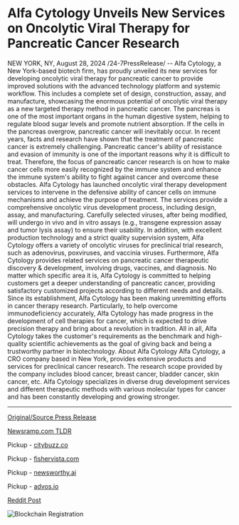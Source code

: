 # Alfa Cytology Unveils New Services on Oncolytic Viral Therapy for Pancreatic Cancer Research

NEW YORK, NY, August 28, 2024 /24-7PressRelease/ -- Alfa Cytology, a New York-based biotech firm, has proudly unveiled its new services for developing oncolytic viral therapy for pancreatic cancer to provide improved solutions with the advanced technology platform and systemic workflow. This includes a complete set of design, construction, assay, and manufacture, showcasing the enormous potential of oncolytic viral therapy as a new targeted therapy method in pancreatic cancer.   The pancreas is one of the most important organs in the human digestive system, helping to regulate blood sugar levels and promote nutrient absorption. If the cells in the pancreas overgrow, pancreatic cancer will inevitably occur. In recent years, facts and research have shown that the treatment of pancreatic cancer is extremely challenging. Pancreatic cancer's ability of resistance and evasion of immunity is one of the important reasons why it is difficult to treat. Therefore, the focus of pancreatic cancer research is on how to make cancer cells more easily recognized by the immune system and enhance the immune system's ability to fight against cancer and overcome these obstacles.   Alfa Cytology has launched oncolytic viral therapy development services to intervene in the defensive ability of cancer cells on immune mechanisms and achieve the purpose of treatment. The services provide a comprehensive oncolytic virus development process, including design, assay, and manufacturing. Carefully selected viruses, after being modified, will undergo in vivo and in vitro assays (e.g., transgene expression assay and tumor lysis assay) to ensure their usability. In addition, with excellent production technology and a strict quality supervision system, Alfa Cytology offers a variety of oncolytic viruses for preclinical trial research, such as adenovirus, poxviruses, and vaccinia viruses.   Furthermore, Alfa Cytology provides related services on pancreatic cancer therapeutic discovery & development, involving drugs, vaccines, and diagnosis. No matter which specific area it is, Alfa Cytology is committed to helping customers get a deeper understanding of pancreatic cancer, providing satisfactory customized projects according to different needs and details.   Since its establishment, Alfa Cytology has been making unremitting efforts in cancer therapy research. Particularly, to help overcome immunodeficiency accurately, Alfa Cytology has made progress in the development of cell therapies for cancer, which is expected to drive precision therapy and bring about a revolution in tradition. All in all, Alfa Cytology takes the customer's requirements as the benchmark and high-quality scientific achievements as the goal of giving back and being a trustworthy partner in biotechnology.  About Alfa Cytology Alfa Cytology, a CRO company based in New York, provides extensive products and services for preclinical cancer research. The research scope provided by the company includes blood cancer, breast cancer, bladder cancer, skin cancer, etc. Alfa Cytology specializes in diverse drug development services and different therapeutic methods with various molecular types for cancer and has been constantly developing and growing stronger. 

---

[Original/Source Press Release](https://www.24-7pressrelease.com/press-release/513856/alfa-cytology-unveils-new-services-on-oncolytic-viral-therapy-for-pancreatic-cancer-research)
                    

[Newsramp.com TLDR](https://newsramp.com/curated-news/alfa-cytology-unveils-new-services-for-pancreatic-cancer-therapy-development/28bb2a3f7788944d0046c89398a91e5d) 


Pickup - [citybuzz.co](https://citybuzz.co/2024/08/28/alfa-cytology-introduces-innovative-oncolytic-viral-therapy-services-for-pancreatic-cancer-research)

Pickup - [fishervista.com](https://fishervista.com/en/alfa-cytology-introduces-advanced-oncolytic-viral-therapy-services-for-pancreatic-cancer/20246328)

Pickup - [newsworthy.ai](https://newsworthy.ai/curated/alfa-cytology-launches-oncolytic-viral-therapy-services-for-pancreatic-cancer-research/20246328)

Pickup - [advos.io](https://advos.io/en/alfa-cytology-launches-oncolytic-viral-therapy-services-for-pancreatic-cancer-research/20246328)
 



[Reddit Post](https://www.reddit.com/r/Business_NewsRamp/comments/1f385ya/alfa_cytology_unveils_new_services_for_pancreatic/) 



![Blockchain Registration](https://cdn.newsramp.app/24-7PressRelease/qrcode/248/28/numb9yMh.webp)
